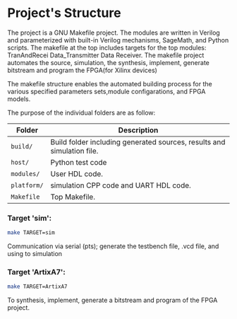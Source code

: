 # Project's Structure
The project is a GNU Makefile project.
The modules are written in Verilog and parameterized with built-in Verilog mechanisms, SageMath, and Python scripts.
The makefile at the top includes targets for the top modules:
    TranAndRecei Data_Transmitter Data Receiver.
The makefile project automates the source, simulation, the synthesis, implement, generate bitstream and program the FPGA(for Xilinx devices) 

The makefile structure enables the automated building process
for the various specified parameters sets,module configarations, and FPGA models. 

The purpose of the individual folders are as follow:

| Folder          | Description                                                                |
| --------------- | -------------------------------------------------------------------------- |
| `build/`        | Build folder including generated sources, results and simulation file.     |
| `host/`         | Python test code                                                           |
| `modules/`      | User HDL code.                                                             |
| `platform/`     | simulation CPP code and UART HDL code.                                     | 
| `Makefile`      | Top Makefile.                                                              |

### Target 'sim':

  ```bash
  make TARGET=sim
  ```
  
  Communication via serial (pts); generate the testbench file, .vcd file, and using to simulation


### Target 'ArtixA7':

  ```bash
  make TARGET=ArtixA7
  ```

  To synthesis, implement, generate a bitstream and program of the FPGA project.